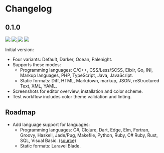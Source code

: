 # Changelog

## 0.1.0

<a href="https://code.visualstudio.com/updates/v1_51" target="_blank"><img src="https://img.shields.io/static/v1.svg?style=flat-square&label=Compatibility&message=>=v1.51.0&logo=visualstudio&logoColor=cacde2&labelColor=212127&color=54bef2" /></a> <a href="https://github.com/SNDST00M/starfall-visual-studio-code/tree/v0.1.0/"><img src="https://img.shields.io/static/v1.svg?style=flat-square&label=Release%20Date&message=2021-08-18&logo=googlecalendar&logoColor=cacde2&labelColor=212121&color=54bef2" /> <a href="https://github.com/SNDST00M/starfall-visual-studio-code/projects/1/"><img src="https://img.shields.io/static/v1.svg?style=flat-square&label=Project%20Board&message=v0.1.0&logo=trello&logoColor=cacde2&labelColor=212121&color=54bef2" /></a> <a href="https://github.com/SNDST00M/starfall-visual-studio-code/milestone/1/"><img src="https://img.shields.io/static/v1.svg?style=flat-square&label=Milestone&message=v0.1.0&logo=github&logoColor=cacde2&labelColor=212121&color=54bef2" /></a>

Initial version:

- Four variants: Default, Darker, Ocean, Palenight.
- Supports these modes:
  - Programming languages: C/C++, CSS/Less/SCSS, Elixir, Go, INI, Markup languages, PHP, TypeScript, Java, JavaScript.
  - Static formats: Diff, HTML, Markdown, markup, JSON, reStructured Text, XML, YAML.
- Screenshots for editor overview, installation and color scheme.
- Test workflow includes color theme validation and linting.

## Roadmap

- Add language support for languages:
  - Programming languages: C#, Clojure, Dart, Edge, Elm, Fortran, Groovy, Haskell, Jade/Pug, Makefile, Python, Ruby, C# Ruby, Rust, SQL, Visual Basic. [(source)][github-one-dark-pro]
  - Static formats: Laravel Blade.

<!-- Roadmap -->
[github-one-dark-pro]: https://github.com/Binaryify/OneDark-Pro/blob/3.11.4/themes/OneDark-Pro.json
